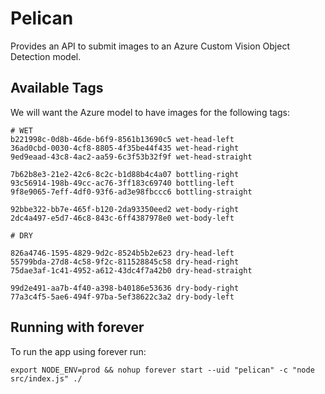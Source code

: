 # Pelican

Provides an API to submit images to an Azure Custom Vision Object Detection model.

## Available Tags

We will want the Azure model to have images for the following tags:

```
# WET
b221998c-0d8b-46de-b6f9-8561b13690c5 wet-head-left
36ad0cbd-0030-4cf8-8805-4f35be44f435 wet-head-right
9ed9eaad-43c8-4ac2-aa59-6c3f53b32f9f wet-head-straight

7b62b8e3-21e2-42c6-8c2c-b1d88b4c4a07 bottling-right
93c56914-198b-49cc-ac76-3ff183c69740 bottling-left
9f8e9065-7eff-4df0-93f6-ad3e98fbccc6 bottling-straight

92bbe322-bb7e-465f-b120-2da93350eed2 wet-body-right
2dc4a497-e5d7-46c8-843c-6ff4387978e0 wet-body-left

# DRY

826a4746-1595-4829-9d2c-8524b5b2e623 dry-head-left
55799bda-27d8-4c58-9f2c-811528845c58 dry-head-right
75dae3af-1c41-4952-a612-43dc4f7a42b0 dry-head-straight

99d2e491-aa7b-4f40-a398-b40186e53636 dry-body-right
77a3c4f5-5ae6-494f-97ba-5ef38622c3a2 dry-body-left
```

## Running with forever

To run the app using forever run:

```
export NODE_ENV=prod && nohup forever start --uid "pelican" -c "node src/index.js" ./
